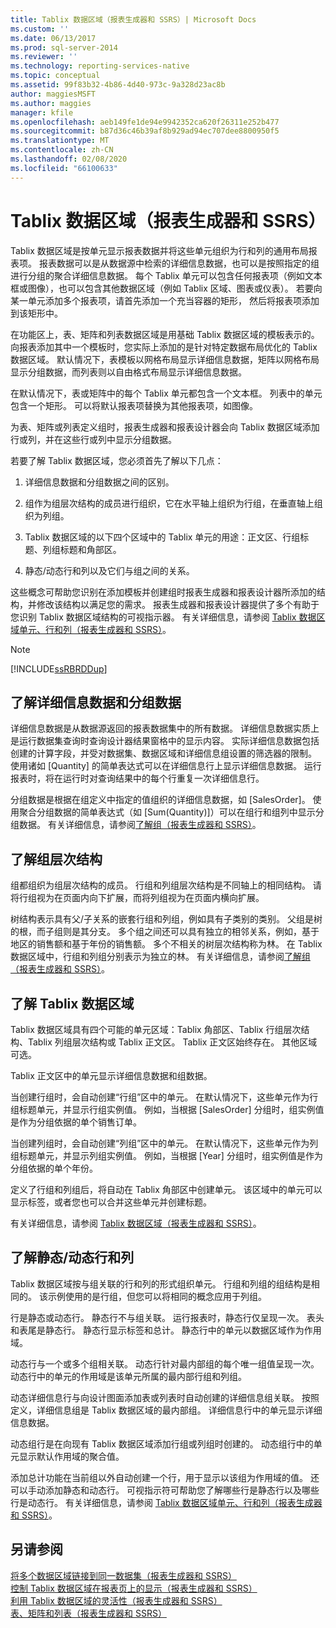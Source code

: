 ```yaml
---
title: Tablix 数据区域（报表生成器和 SSRS）| Microsoft Docs
ms.custom: ''
ms.date: 06/13/2017
ms.prod: sql-server-2014
ms.reviewer: ''
ms.technology: reporting-services-native
ms.topic: conceptual
ms.assetid: 99f83b32-4b86-4d40-973c-9a328d23ac8b
author: maggiesMSFT
ms.author: maggies
manager: kfile
ms.openlocfilehash: aeb149fe1de94e9942352ca620f26311e252b477
ms.sourcegitcommit: b87d36c46b39af8b929ad94ec707dee8800950f5
ms.translationtype: MT
ms.contentlocale: zh-CN
ms.lasthandoff: 02/08/2020
ms.locfileid: "66100633"
---
```

# <a name="tablix-data-region-report-builder-and-ssrs"></a>Tablix 数据区域（报表生成器和 SSRS）
  Tablix 数据区域是按单元显示报表数据并将这些单元组织为行和列的通用布局报表项。 报表数据可以是从数据源中检索的详细信息数据，也可以是按照指定的组进行分组的聚合详细信息数据。 每个 Tablix 单元可以包含任何报表项（例如文本框或图像），也可以包含其他数据区域（例如 Tablix 区域、图表或仪表）。 若要向某一单元添加多个报表项，请首先添加一个充当容器的矩形， 然后将报表项添加到该矩形中。  
  
 在功能区上，表、矩阵和列表数据区域是用基础 Tablix 数据区域的模板表示的。 向报表添加其中一个模板时，您实际上添加的是针对特定数据布局优化的 Tablix 数据区域。 默认情况下，表模板以网格布局显示详细信息数据，矩阵以网格布局显示分组数据，而列表则以自由格式布局显示详细信息数据。  
  
 在默认情况下，表或矩阵中的每个 Tablix 单元都包含一个文本框。 列表中的单元包含一个矩形。 可以将默认报表项替换为其他报表项，如图像。  
  
 为表、矩阵或列表定义组时，报表生成器和报表设计器会向 Tablix 数据区域添加行或列，并在这些行或列中显示分组数据。  
  
 若要了解 Tablix 数据区域，您必须首先了解以下几点：  
  
1.  详细信息数据和分组数据之间的区别。  
  
2.  组作为组层次结构的成员进行组织，它在水平轴上组织为行组，在垂直轴上组织为列组。  
  
3.  Tablix 数据区域的以下四个区域中的 Tablix 单元的用途：正文区、行组标题、列组标题和角部区。  
  
4.  静态/动态行和列以及它们与组之间的关系。  
  
 这些概念可帮助您识别在添加模板并创建组时报表生成器和报表设计器所添加的结构，并修改该结构以满足您的需求。 报表生成器和报表设计器提供了多个有助于您识别 Tablix 数据区域结构的可视指示器。 有关详细信息，请参阅 [Tablix 数据区域单元、行和列（报表生成器和 SSRS）](report-design/tablix-data-region-cells-rows-and-columns-report-builder-and-ssrs.md)。  
  
> [!NOTE]  
>  [!INCLUDE[ssRBRDDup](../includes/ssrbrddup-md.md)]  
  
## <a name="understanding-detail-and-grouped-data"></a>了解详细信息数据和分组数据  
 详细信息数据是从数据源返回的报表数据集中的所有数据。 详细信息数据实质上是运行数据集查询时查询设计器结果窗格中的显示内容。 实际详细信息数据包括创建的计算字段，并受对数据集、数据区域和详细信息组设置的筛选器的限制。 使用诸如 [Quantity] 的简单表达式可以在详细信息行上显示详细信息数据。 运行报表时，将在运行时对查询结果中的每个行重复一次详细信息行。  
  
 分组数据是根据在组定义中指定的值组织的详细信息数据，如 [SalesOrder]。 使用聚合分组数据的简单表达式（如 [Sum(Quantity)]）可以在组行和组列中显示分组数据。 有关详细信息，请参阅[了解组（报表生成器和 SSRS）](report-design/understanding-groups-report-builder-and-ssrs.md)。  
  
## <a name="understanding-group-hierarchies"></a>了解组层次结构  
 组都组织为组层次结构的成员。 行组和列组层次结构是不同轴上的相同结构。 请将行组视为在页面内向下扩展，而将列组视为在页面内横向扩展。  
  
 树结构表示具有父/子关系的嵌套行组和列组，例如具有子类别的类别。 父组是树的根，而子组则是其分支。 多个组之间还可以具有独立的相邻关系，例如，基于地区的销售额和基于年份的销售额。 多个不相关的树层次结构称为林。 在 Tablix 数据区域中，行组和列组分别表示为独立的林。 有关详细信息，请参阅[了解组（报表生成器和 SSRS）](report-design/understanding-groups-report-builder-and-ssrs.md)。  
  
## <a name="understanding-tablix-data-region-areas"></a>了解 Tablix 数据区域  
 Tablix 数据区域具有四个可能的单元区域：Tablix 角部区、Tablix 行组层次结构、Tablix 列组层次结构或 Tablix 正文区。 Tablix 正文区始终存在。 其他区域可选。  
  
 Tablix 正文区中的单元显示详细信息数据和组数据。  
  
 当创建行组时，会自动创建“行组”区中的单元。 在默认情况下，这些单元作为行组标题单元，并显示行组实例值。 例如，当根据 [SalesOrder] 分组时，组实例值是作为分组依据的单个销售订单。  
  
 当创建列组时，会自动创建“列组”区中的单元。 在默认情况下，这些单元作为列组标题单元，并显示列组实例值。 例如，当根据 [Year] 分组时，组实例值是作为分组依据的单个年份。  
  
 定义了行组和列组后，将自动在 Tablix 角部区中创建单元。 该区域中的单元可以显示标签，或者您也可以合并这些单元并创建标题。  
  
 有关详细信息，请参阅 [Tablix 数据区域（报表生成器和 SSRS）](report-design/tablix-data-region-areas-report-builder-and-ssrs.md)。  
  
## <a name="understanding-static-and-dynamic-rows-and-columns"></a>了解静态/动态行和列  
 Tablix 数据区域按与组关联的行和列的形式组织单元。 行组和列组的组结构是相同的。 该示例使用的是行组，但您可以将相同的概念应用于列组。  
  
 行是静态或动态行。 静态行不与组关联。 运行报表时，静态行仅呈现一次。 表头和表尾是静态行。 静态行显示标签和总计。 静态行中的单元以数据区域作为作用域。  
  
 动态行与一个或多个组相关联。 动态行针对最内部组的每个唯一组值呈现一次。 动态行中的单元的作用域是该单元所属的最内部行组和列组。  
  
 动态详细信息行与向设计图面添加表或列表时自动创建的详细信息组关联。 按照定义，详细信息组是 Tablix 数据区域的最内部组。 详细信息行中的单元显示详细信息数据。  
  
 动态组行是在向现有 Tablix 数据区域添加行组或列组时创建的。 动态组行中的单元显示默认作用域的聚合值。  
  
 添加总计功能在当前组以外自动创建一个行，用于显示以该组为作用域的值。 还可以手动添加静态和动态行。 可视指示符可帮助您了解哪些行是静态行以及哪些行是动态行。 有关详细信息，请参阅 [Tablix 数据区域单元、行和列（报表生成器和 SSRS）](report-design/tablix-data-region-cells-rows-and-columns-report-builder-and-ssrs.md)。  
  
## <a name="see-also"></a>另请参阅  
 [将多个数据区域链接到同一数据集（报表生成器和 SSRS）](report-design/linking-multiple-data-regions-to-the-same-dataset-report-builder-and-ssrs.md)   
 [控制 Tablix 数据区域在报表页上的显示（报表生成器和 SSRS）](report-design/controlling-the-tablix-data-region-display-on-a-report-page.md)   
 [利用 Tablix 数据区域的灵活性（报表生成器和 SSRS）](report-design/exploring-the-flexibility-of-a-tablix-data-region-report-builder-and-ssrs.md)   
 [表、矩阵和列表（报表生成器和 SSRS）](report-design/create-invoices-and-forms-with-lists-report-builder-and-ssrs.md)  
  
  
